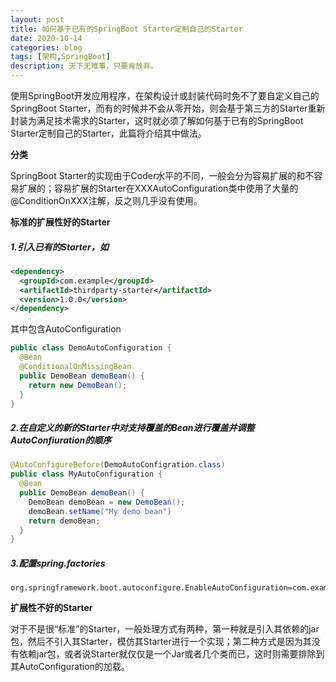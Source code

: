 ```yaml
---
layout: post
title: 如何基于已有的SpringBoot Starter定制自己的Starter
date: 2020-10-14
categories: blog
tags: [架构,SpringBoot]
description: 天下无难事，只要肯放弃。
---
```


使用SpringBoot开发应用程序，在架构设计或封装代码时免不了要自定义自己的SpringBoot Starter，而有的时候并不会从零开始，则会基于第三方的Starter重新封装为满足技术需求的Starter，这时就必须了解如何基于已有的SpringBoot Starter定制自己的Starter，此篇将介绍其中做法。

**分类**

SpringBoot Starter的实现由于Coder水平的不同，一般会分为容易扩展的和不容易扩展的；容易扩展的Starter在XXXAutoConfiguration类中使用了大量的@ConditionOnXXX注解，反之则几乎没有使用。

**标准的扩展性好的Starter**

##### 1.引入已有的Starter，如

```xml
<dependency>
  <groupId>com.example</groupId>
  <artifactId>thirdparty-starter</artifactId>
  <version>1.0.0</version>
</dependency>
```
其中包含AutoConfiguration
```java
public class DemoAutoConfiguration {
  @Bean
  @ConditionalOnMissingBean
  public DemoBean demoBean() {
    return new DemoBean();
  }
}
```

##### 2.在自定义的新的Starter中对支持覆盖的Bean进行覆盖并调整AutoConfiuration的顺序

```java
@AutoConfigureBefore(DemoAutoConfigration.class)
public class MyAutoConfiguration {
  @Bean
  public DemoBean demoBean() {
    DemoBean demoBean = new DemoBean();
    demoBean.setName("My demo bean")
    return demoBean;
  }
}
```

##### 3.配置spring.factories

```
org.springframework.boot.autoconfigure.EnableAutoConfiguration=com.example.MyAutoConfiguration
```

**扩展性不好的Starter**

对于不是很“标准”的Starter，一般处理方式有两种，第一种就是引入其依赖的jar包，然后不引入其Starter，模仿其Starter进行一个实现；第二种方式是因为其没有依赖jar包，或者说Starter就仅仅是一个Jar或者几个类而已，这时则需要排除到其AutoConfiguration的加载。

